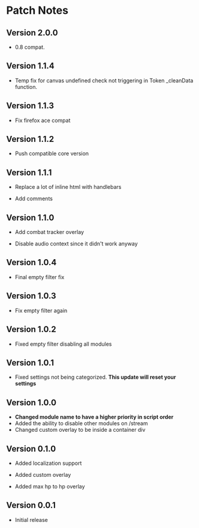 # Patch Notes

## Version 2.0.0

* 0.8 compat.

## Version 1.1.4

* Temp fix for canvas undefined check not triggering in Token _cleanData function.

## Version 1.1.3

* Fix firefox ace compat

## Version 1.1.2

* Push compatible core version

## Version 1.1.1

* Replace a lot of inline html with handlebars

* Add comments

## Version 1.1.0

* Add combat tracker overlay

* Disable audio context since it didn't work anyway

## Version 1.0.4

* Final empty filter fix

## Version 1.0.3

* Fix empty filter again

## Version 1.0.2

* Fixed empty filter disabling all modules

## Version 1.0.1

* Fixed settings not being categorized. **This update will reset your settings**

## Version 1.0.0

* **Changed module name to have a higher priority in script order**
* Added the ability to disable other modules on /stream
* Changed custom overlay to be inside a container div

## Version 0.1.0

* Added localization support
* Added custom overlay

* Added max hp to hp overlay

## Version 0.0.1

* Initial release
